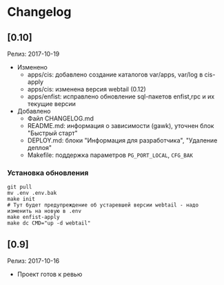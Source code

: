# Changelog

## [0.10]
Релиз: 2017-10-19

* Изменено
  * apps/cis: добавлено создание каталогов var/apps, var/log в cis-apply
  * apps/cis: изменена версия webtail (0.12)
  * apps/enfist: исправлено обновление sql-пакетов enfist,rpc и их текущие версии
* Добавлено
  * Файл CHANGELOG.md
  * README.md: информация о зависимости (gawk), уточнен блок "Быстрый старт"
  * DEPLOY.md: блоки "Информация для разработчика", "Удаление деплоя"
  * Makefile: поддержка параметров `PG_PORT_LOCAL`, `CFG_BAK`

### Установка обновления
```
git pull
mv .env .env.bak
make init
# Тут будет предупреждение об устаревшей версии webtail - надо изменить на новую в .env
make enfist-apply
make dc CMD="up -d webtail"
```

## [0.9]
Релиз: 2017-10-16

* Проект готов к ревью
